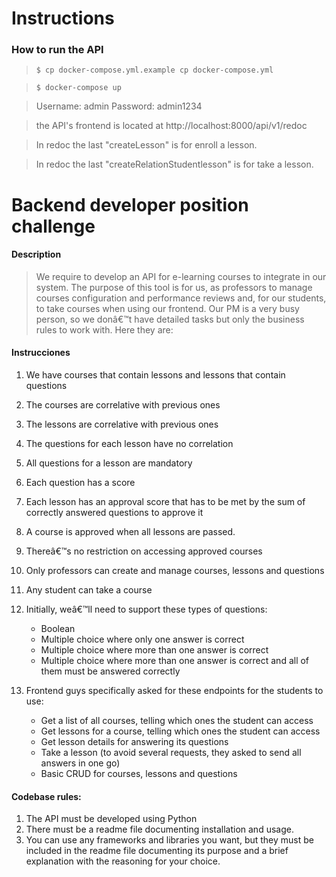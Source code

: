 # Instructions 

### How to run the API 
>  `$ cp docker-compose.yml.example cp docker-compose.yml` 

>  `$ docker-compose up`

> Username: admin Password: admin1234 

> the API's frontend is located at http://localhost:8000/api/v1/redoc

> In redoc the last "createLesson" is for enroll a lesson. 

> In redoc the last "createRelationStudentlesson" is for take a lesson. 

# Backend developer position challenge

#### Description
> We require to develop an API for e-learning courses to integrate in our system. The purpose of this tool is for us, as professors to manage courses configuration and performance reviews and, for our students, to take courses when using our frontend. Our PM is a very busy person, so we donâ€™t have detailed tasks but only the business rules to work with. Here they are:
>

#### Instrucciones


1.    We have courses that contain lessons and lessons that contain questions

2.    The courses are correlative with previous ones

3.    The lessons are correlative with previous ones

4.    The questions for each lesson have no correlation

5.    All questions for a lesson are mandatory

6.    Each question has a score

7.    Each lesson has an approval score that has to be met by the sum of correctly answered questions to approve it

8.    A course is approved when all lessons are passed.

9.    Thereâ€™s no restriction on accessing approved courses

10.    Only professors can create and manage courses, lessons and questions

11.    Any student can take a course

12. Initially, weâ€™ll need to support these types of questions:
	* Boolean
	* Multiple choice where only one answer is correct
	* Multiple choice where more than one answer is correct
	* Multiple choice where more than one answer is correct and all of them must be answered correctly

13. Frontend guys specifically asked for these endpoints for the students to use:

	* Get a list of all courses, telling which ones the student can access
	* Get lessons for a course, telling which ones the student can access
	* Get lesson details for answering its questions
	* Take a lesson (to avoid several requests, they asked to send all answers in one go)
	* Basic CRUD for courses, lessons and questions

#### Codebase rules:

1.    The API must be developed using Python
2.    There must be a readme file documenting installation and usage.
3.    You can use any frameworks and libraries you want, but they must be included in the readme file documenting its purpose and a brief explanation with the reasoning for your choice.

